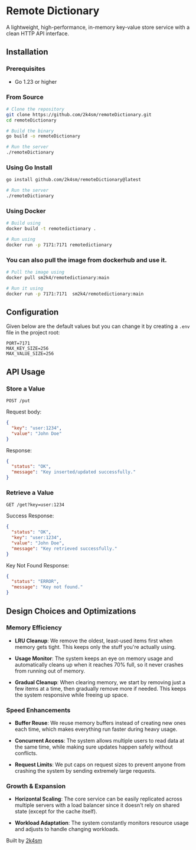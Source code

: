 # Remote Dictionary

A lightweight, high-performance, in-memory key-value store service with a clean HTTP API interface.

## Installation

### Prerequisites
- Go 1.23 or higher

### From Source
```bash
# Clone the repository
git clone https://github.com/2k4sm/remoteDictionary.git
cd remoteDictionary

# Build the binary
go build -o remoteDictionary

# Run the server
./remoteDictionary
```

### Using Go Install
```bash
go install github.com/2k4sm/remoteDictionary@latest

# Run the server
./remoteDictionary
```

### Using Docker
```bash
# Build using
docker build -t remotedictionary .
```

```bash
# Run using
docker run -p 7171:7171 remotedictionary
```

### You can also pull the image from dockerhub and use it.
```bash
# Pull the image using
docker pull sm2k4/remotedictionary:main

# Run it using
docker run -p 7171:7171  sm2k4/remotedictionary:main
```

## Configuration
Given below are the default values but you can change it by creating a `.env` file in the project root:
```
PORT=7171
MAX_KEY_SIZE=256
MAX_VALUE_SIZE=256
```

## API Usage

### Store a Value
```
POST /put
```

Request body:
```json
{
  "key": "user:1234",
  "value": "John Doe"
}
```

Response:
```json
{
  "status": "OK",
  "message": "Key inserted/updated successfully."
}
```

### Retrieve a Value
```
GET /get?key=user:1234
```

Success Response:
```json
{
  "status": "OK",
  "key": "user:1234",
  "value": "John Doe",
  "message": "Key retrieved successfully."
}
```

Key Not Found Response:
```json
{
  "status": "ERROR",
  "message": "Key not found."
}
```

## Design Choices and Optimizations

### Memory Efficiency

- **LRU Cleanup**: We remove the oldest, least-used items first when memory gets tight. This keeps only the stuff you're actually using.

- **Usage Monitor**: The system keeps an eye on memory usage and automatically cleans up when it reaches 70% full, so it never crashes from running out of memory.

- **Gradual Cleanup**: When clearing memory, we start by removing just a few items at a time, then gradually remove more if needed. This keeps the system responsive while freeing up space.

### Speed Enhancements

- **Buffer Reuse**: We reuse memory buffers instead of creating new ones each time, which makes everything run faster during heavy usage.

- **Concurrent Access**: The system allows multiple users to read data at the same time, while making sure updates happen safely without conflicts.

- **Request Limits**: We put caps on request sizes to prevent anyone from crashing the system by sending extremely large requests.

### Growth & Expansion

- **Horizontal Scaling**: The core service can be easily replicated across multiple servers with a load balancer since it doesn't rely on shared state (except for the cache itself).

- **Workload Adaptation**: The system constantly monitors resource usage and adjusts to handle changing workloads.

Built by [2k4sm](https://github.com/2k4sm)

